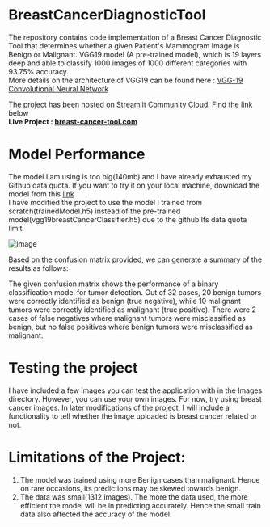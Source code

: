 # **BreastCancerDiagnosticTool**
The repository contains code implementation of a Breast Cancer Diagnostic Tool that determines whether a given Patient's Mammogram Image is Benign or Malignant.
VGG19 model (A pre-trained model), which is 19 layers deep and able to classify 1000 images of 1000 different categories with 93.75% accuracy.<br />
More details on the architecture of VGG19 can be found here : [VGG-19 Convolutional Neural Network
](https://blog.techcraft.org/vgg-19-convolutional-neural-network/) <br />

The project has been hosted on Streamlit Community Cloud. Find the link below <br />
  **Live Project : [breast-cancer-tool.com](https://johnthuo1-breast-cancer-tool-streamapp-647vh4.streamlit.app/)** <br/>
 
 # Model Performance 
 The model I am using is too big(140mb) and I have already exhausted my Github data quota. If you want to try it on your local machine,
 download the model from this [link](https://drive.google.com/file/d/1-T5H_8jIqT0VTvQZYLAWucx3gRcapny_/view?usp=sharing) <br />
 I have modified the project to use the model I trained from scratch(trainedModel.h5) instead of the pre-trained  model(vgg19breastCancerClassifier.h5) due to the github lfs data quota limit.
 
  ![image](https://user-images.githubusercontent.com/108690517/236889935-f8a160ec-2379-4730-85dd-838200d36066.png)


Based on the confusion matrix provided, we can generate a summary of the results as follows:  <br />

The given confusion matrix shows the performance of a binary classification model for tumor detection. Out of 32 cases, 20 benign tumors were correctly identified as benign (true negative), while 10 malignant tumors were correctly identified as malignant (true positive). There were 2 cases of false negatives where malignant tumors were misclassified as benign, but no false positives where benign tumors were misclassified as malignant. <br />
  
# **Testing the project**
I have included a few images you can test the application with in the Images directory. However, you can use your own images. For now, try using breast cancer images. 
In later modifications of the project, I will include a functionality to tell whether the image uploaded is breast cancer related or not. 

  # **Limitations of the Project:**
1. The model was trained using more Benign cases than malignant. Hence on rare occasions, its predictions may be skewed towards benign.
2. The data was small(1312 images). The more the data used, the more efficient the model will be in predicting accurately. Hence the small train data also affected the accuracy of the model.
  

  
 
